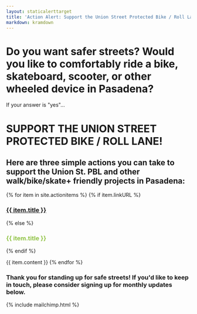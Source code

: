 ```yaml
---
layout: staticalerttarget
title: 'Action Alert: Support the Union Street Protected Bike / Roll Lane!'
markdown: kramdown
---
```

# Do you want safer streets? Would you like to comfortably ride a bike, skateboard, scooter, or other wheeled device in Pasadena?

If your answer is "yes"...

# SUPPORT THE UNION STREET PROTECTED BIKE / ROLL LANE! 

## Here are three simple actions you can take to support the Union St. PBL and other walk/bike/skate+ friendly projects in Pasadena:
 
{% for item in site.actionitems %}
{% if item.linkURL %}
<h3 style="color:#91c346"><a href="{{ item.linkURL }}">{{ item.title }}</a></h3>
{% else %}
<h3 style="color:#91c346"> {{ item.title }}</h3>
{% endif %}

<!---<img src="{{ item.imgURL }}" class="img-fluid" style="padding:5px;"><br>--->
{{ item.content }}
{% endfor %}
 
### Thank you for standing up for safe streets! If you'd like to keep in touch, please consider signing up for monthly updates below.

{% include mailchimp.html %}